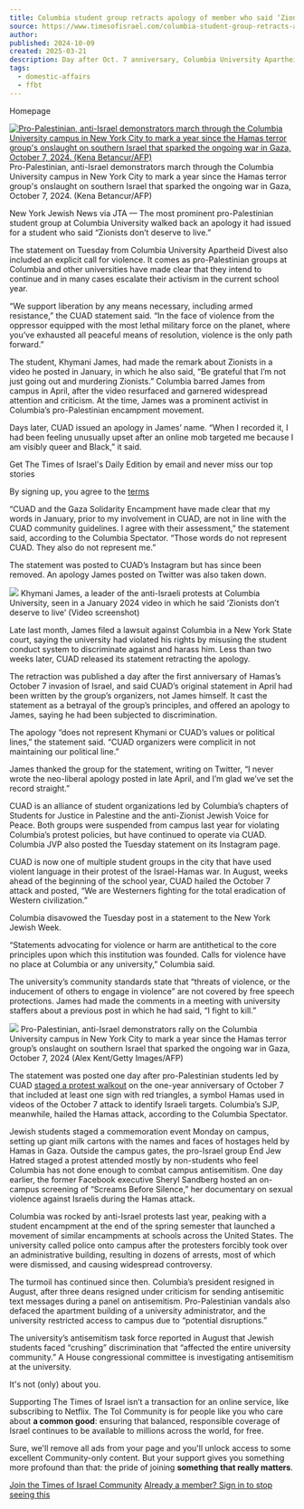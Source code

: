 ```yaml
---
title: Columbia student group retracts apology of member who said ‘Zionists deserve to die’
source: https://www.timesofisrael.com/columbia-student-group-retracts-apology-of-member-who-said-zionists-deserve-to-die/
author: 
published: 2024-10-09
created: 2025-03-21
description: Day after Oct. 7 anniversary, Columbia University Apartheid Divest issues explicit endorsement of violence as Khymani James claims he 'never wrote neo-liberal apology' in April
tags:
  - domestic-affairs
  - ffbt
---
```

Homepage

[![Pro-Palestinian, anti-Israel demonstrators march through the Columbia University campus in New York City to mark a year since the Hamas terror group's onslaught on southern Israel that sparked the ongoing war in Gaza, October 7, 2024. (Kena Betancur/AFP)](https://static-cdn.toi-media.com/www/uploads/2024/10/AFP__20241007__36JK23D__v1__HighRes__ProPalestinianDemonstrationAtColumbiaUniversity-e1728440530675-640x400.jpg "Pro-Palestinian, anti-Israel demonstrators march through the Columbia University campus in New York City to mark a year since the Hamas terror group's onslaught on southern Israel that sparked the ongoing war in Gaza, October 7, 2024. (Kena Betancur/AFP)")](https://static-cdn.toi-media.com/www/uploads/2024/10/AFP__20241007__36JK23D__v1__HighRes__ProPalestinianDemonstrationAtColumbiaUniversity-e1728440530675.jpg) Pro-Palestinian, anti-Israel demonstrators march through the Columbia University campus in New York City to mark a year since the Hamas terror group's onslaught on southern Israel that sparked the ongoing war in Gaza, October 7, 2024. (Kena Betancur/AFP)

New York Jewish News via JTA — The most prominent pro-Palestinian student group at Columbia University walked back an apology it had issued for a student who said “Zionists don’t deserve to live.”

The statement on Tuesday from Columbia University Apartheid Divest also included an explicit call for violence. It comes as pro-Palestinian groups at Columbia and other universities have made clear that they intend to continue and in many cases escalate their activism in the current school year.

“We support liberation by any means necessary, including armed resistance,” the CUAD statement said. “In the face of violence from the oppressor equipped with the most lethal military force on the planet, where you’ve exhausted all peaceful means of resolution, violence is the only path forward.”

The student, Khymani James, had made the remark about Zionists in a video he posted in January, in which he also said, “Be grateful that I’m not just going out and murdering Zionists.” Columbia barred James from campus in April, after the video resurfaced and garnered widespread attention and criticism. At the time, James was a prominent activist in Columbia’s pro-Palestinian encampment movement.

Days later, CUAD issued an apology in James’ name. “When I recorded it, I had been feeling unusually upset after an online mob targeted me because I am visibly queer and Black,” it said.

Get The Times of Israel's Daily Edition by email and never miss our top stories

By signing up, you agree to the [terms](https://www.timesofisrael.com/terms)

“CUAD and the Gaza Solidarity Encampment have made clear that my words in January, prior to my involvement in CUAD, are not in line with the CUAD community guidelines. I agree with their assessment,” the statement said, according to the Columbia Spectator. “Those words do not represent CUAD. They also do not represent me.”

The statement was posted to CUAD’s Instagram but has since been removed. An apology James posted on Twitter was also taken down.

[![](https://static-cdn.toi-media.com/www/uploads/2024/04/asfasgngngngasgasg-640x400.jpg)](https://static-cdn.toi-media.com/www/uploads/2024/04/asfasgngngngasgasg.jpg) Khymani James, a leader of the anti-Israeli protests at Columbia University, seen in a January 2024 video in which he said ‘Zionists don’t deserve to live’ (Video screenshot)

Late last month, James filed a lawsuit against Columbia in a New York State court, saying the university had violated his rights by misusing the student conduct system to discriminate against and harass him. Less than two weeks later, CUAD released its statement retracting the apology.

The retraction was published a day after the first anniversary of Hamas’s October 7 invasion of Israel, and said CUAD’s original statement in April had been written by the group’s organizers, not James himself. It cast the statement as a betrayal of the group’s principles, and offered an apology to James, saying he had been subjected to discrimination.

The apology “does not represent Khymani or CUAD’s values or political lines,” the statement said. “CUAD organizers were complicit in not maintaining our political line.”

James thanked the group for the statement, writing on Twitter, “I never wrote the neo-liberal apology posted in late April, and I’m glad we’ve set the record straight.”

CUAD is an alliance of student organizations led by Columbia’s chapters of Students for Justice in Palestine and the anti-Zionist Jewish Voice for Peace. Both groups were suspended from campus last year for violating Columbia’s protest policies, but have continued to operate via CUAD. Columbia JVP also posted the Tuesday statement on its Instagram page.

CUAD is now one of multiple student groups in the city that have used violent language in their protest of the Israel-Hamas war. In August, weeks ahead of the beginning of the school year, CUAD hailed the October 7 attack and posted, “We are Westerners fighting for the total eradication of Western civilization.”

Columbia disavowed the Tuesday post in a statement to the New York Jewish Week.

“Statements advocating for violence or harm are antithetical to the core principles upon which this institution was founded. Calls for violence have no place at Columbia or any university,” Columbia said.

The university’s community standards state that “threats of violence, or the inducement of others to engage in violence” are not covered by free speech protections. James had made the comments in a meeting with university staffers about a previous post in which he had said, “I fight to kill.”

[![](https://static-cdn.toi-media.com/www/uploads/2024/10/AFP__20241007__2176507195__v2__HighRes__ProPalestinianActivistsProtestAcrossNewYorkC-1-e1728440717401-640x400.jpg)](https://static-cdn.toi-media.com/www/uploads/2024/10/AFP__20241007__2176507195__v2__HighRes__ProPalestinianActivistsProtestAcrossNewYorkC-1-e1728440717401.jpg) Pro-Palestinian, anti-Israel demonstrators rally on the Columbia University campus in New York City to mark a year since the Hamas terror group’s onslaught on southern Israel that sparked the ongoing war in Gaza, October 7, 2024 (Alex Kent/Getty Images/AFP)

The statement was posted one day after pro-Palestinian students led by CUAD [staged a protest walkout](https://www.timesofisrael.com/pro-palestinian-activists-go-loud-at-columbia-as-students-mark-year-since-oct-7-attack/) on the one-year anniversary of October 7 that included at least one sign with red triangles, a symbol Hamas used in videos of the October 7 attack to identify Israeli targets. Columbia’s SJP, meanwhile, hailed the Hamas attack, according to the Columbia Spectator.

Jewish students staged a commemoration event Monday on campus, setting up giant milk cartons with the names and faces of hostages held by Hamas in Gaza. Outside the campus gates, the pro-Israel group End Jew Hatred staged a protest attended mostly by non-students who feel Columbia has not done enough to combat campus antisemitism. One day earlier, the former Facebook executive Sheryl Sandberg hosted an on-campus screening of “Screams Before Silence,” her documentary on sexual violence against Israelis during the Hamas attack.

Columbia was rocked by anti-Israel protests last year, peaking with a student encampment at the end of the spring semester that launched a movement of similar encampments at schools across the United States. The university called police onto campus after the protesters forcibly took over an administrative building, resulting in dozens of arrests, most of which were dismissed, and causing widespread controversy.

The turmoil has continued since then. Columbia’s president resigned in August, after three deans resigned under criticism for sending antisemitic text messages during a panel on antisemitism. Pro-Palestinian vandals also defaced the apartment building of a university administrator, and the university restricted access to campus due to “potential disruptions.”

The university’s antisemitism task force reported in August that Jewish students faced “crushing” discrimination that “affected the entire university community.” A House congressional committee is investigating antisemitism at the university.

It's not (only) about you.

Supporting The Times of Israel isn’t a transaction for an online service, like subscribing to Netflix. The ToI Community is for people like you who care about **a common good**: ensuring that balanced, responsible coverage of Israel continues to be available to millions across the world, for free.

Sure, we'll remove all ads from your page and you'll unlock access to some excellent Community-only content. But your support gives you something more profound than that: the pride of joining **something that really matters**.

[Join the Times of Israel Community](https://crm.timesofisrael.com/sign-up?utm_campaign=notaboutu&utm_source=website&utm_medium=article_end) [Already a member? Sign in to stop seeing this](https://crm.timesofisrael.com/sign-in)

